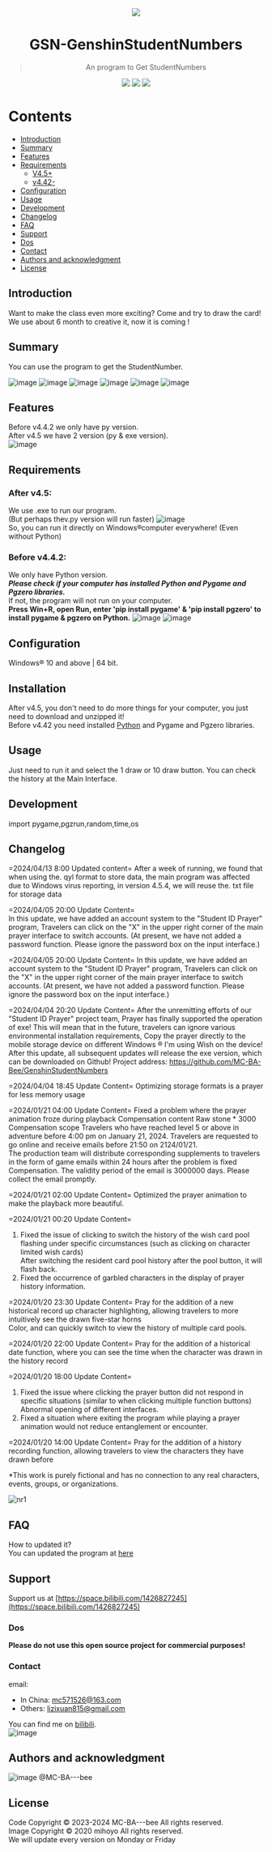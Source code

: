 <p align="center">
  <img src="https://github.com/MC-BA-Bee/GSN-GenshinStudentNumbers/assets/130174773/c19ef2cf-de4a-45cb-9ab6-bfe44d40ffeb" />
</p>


<h1 align="center">
GSN-GenshinStudentNumbers
</h1>

> <p align="center"> An program to Get StudentNumbers </p>

<p align="center">
  <img src="https://img.shields.io/badge/Language-Python-blue" />
  <img src="https://img.shields.io/github/stars/MC-BA-bee/GSN-GenshinStudentNumbers.svg" />
  <img src="https://img.shields.io/github/forks/MC-BA-bee/GSN-GenshinStudentNumbers.svg" />
</p>

# Contents

- [Introduction](#introduction)
- [Summary](#summary)
- [Features](#features)
- [Requirements](#requirements)
	- [V4.5+](#after-v45)
	- [v4.42-](#before-v442)
- [Configuration](#configuration)
- [Usage](#Usage)
- [Development](#Development)
- [Changelog](#Changelog)
- [FAQ](#FAQ)
- [Support](#Support)
- [Dos](#Dos)
- [Contact](#Contact)
- [Authors and acknowledgment](#authors-and-acknowledgment)
- [License](#License)
## Introduction
Want to make the class even more exciting? Come and try to draw the card!  
We use about 6 month to creative it, now it is coming !  

## Summary
You can use the program to get the StudentNumber.

![image](https://github.com/MC-BA-Bee/GSN-GenshinStudentNumbers/assets/130174773/9766d395-7ef4-4f55-ad71-64f6ad7cfabf)
![image](https://github.com/MC-BA-Bee/GSN-GenshinStudentNumbers/assets/130174773/d218d085-c384-466f-8856-40cd0f0c670f)
![image](https://github.com/MC-BA-Bee/GSN-GenshinStudentNumbers/assets/130174773/b8e93e48-7f46-4a12-b5b2-4d77d5624d30)
![image](https://github.com/MC-BA-Bee/GSN-GenshinStudentNumbers/assets/130174773/aa746e1f-50f8-42b4-9bf6-c6f9826acc86)
![image](https://github.com/MC-BA-Bee/GSN-GenshinStudentNumbers/assets/130174773/22a5795a-7d58-43eb-b527-5bd04197372a)
![image](https://github.com/MC-BA-Bee/GSN-GenshinStudentNumbers/assets/130174773/c0a56d3e-dd7d-4d9b-bae2-b089fe4e7976)

## Features
Before v4.4.2 we only have py version.  
After v4.5 we have 2 version (py & exe version).  
![image](https://github.com/MC-BA-Bee/GSN-GenshinStudentNumbers/assets/130174773/b1b3cb48-4f16-4442-af06-0bc1e15d150c)

## Requirements
### After v4.5:
We use .exe to run our program.   
(But perhaps thev.py version will run faster)
![image](https://github.com/MC-BA-Bee/GSN-GenshinStudentNumbers/assets/130174773/857189db-2ee0-40de-bfe0-bddb1cbf4976)  
So, you can run it directly on Windows®computer everywhere! (Even without Python)

### Before v4.4.2:
We only have Python version.  
***Please check if your computer has installed Python and Pygame and Pgzero libraries.***   
If not, the program will not run on your computer.  
**Press Win+R, open Run, enter 'pip install pygame' & 'pip install pgzero' to install pygame & pgzero on Python.**
![image](https://github.com/MC-BA-Bee/GSN-GenshinStudentNumbers/assets/130174773/6357142a-41a5-4c13-b8c0-6aa8eb9a03ef)
![image](https://github.com/MC-BA-Bee/GSN-GenshinStudentNumbers/assets/130174773/d8b9e4f3-adb7-4c2c-948a-12123c6d31f0)

## Configuration
Windows® 10 and above | 64 bit.

## Installation
After v4.5, you don't need to do more things for your computer, you just need to download and unzipped it!  
Before v4.42 you need installed [Python](python.org) and Pygame and Pgzero libraries.

## Usage
Just need to run it and select the 1 draw or 10 draw button.
You can check the history at the Main Interface.

## Development
import pygame,pgzrun,random,time,os

## Changelog
=2024/04/13 8:00 Updated content=
After a week of running, we found that when using the. qyl format to store data, the main program was affected due to Windows virus reporting, in version 4.5.4, we will reuse the. txt file for storage data

=2024/04/05 20:00 Update Content=  
In this update, we have added an account system to the "Student ID Prayer" program, Travelers can click on the "X" in the upper right corner of the main prayer interface to switch accounts. (At present, we have not added a password function. Please ignore the password box on the input interface.)

=2024/04/05 20:00 Update Content=
In this update, we have added an account system to the "Student ID Prayer" program,
Travelers can click on the "X" in the upper right corner of the main prayer interface to switch accounts.
(At present, we have not added a password function. Please ignore the password box on the input interface.)

=2024/04/04 20:20 Update Content=
After the unremitting efforts of our "Student ID Prayer" project team, Prayer has finally supported the operation of exe!
This will mean that in the future, travelers can ignore various environmental installation requirements,
Copy the prayer directly to the mobile storage device on different Windows ® I'm using Wish on the device!
After this update, all subsequent updates will release the exe version, which can be downloaded on Github!
Project address: https://github.com/MC-BA-Bee/GenshinStudentNumbers

=2024/04/04 18:45 Update Content=
Optimizing storage formats is a prayer for less memory usage

=2024/01/21 04:00 Update Content=
Fixed a problem where the prayer animation froze during playback
Compensation content
Raw stone * 3000
Compensation scope
Travelers who have reached level 5 or above in adventure before 4:00 pm on January 21, 2024.
Travelers are requested to go online and receive emails before 21:50 on 2124/01/21.  
The production team will distribute corresponding supplements to travelers in the form of game emails within 24 hours after the problem is fixed  
Compensation. The validity period of the email is 3000000 days. Please collect the email promptly.  

=2024/01/21 02:00 Update Content=
Optimized the prayer animation to make the playback more beautiful.  

=2024/01/21 00:20 Update Content=
1. Fixed the issue of clicking to switch the history of the wish card pool flashing under specific circumstances (such as clicking on character limited wish cards)  
After switching the resident card pool history after the pool button, it will flash back.  
2. Fixed the occurrence of garbled characters in the display of prayer history information.  
   
=2024/01/20 23:30 Update Content=
Pray for the addition of a new historical record up character highlighting, allowing travelers to more intuitively see the drawn five-star horns  
Color, and can quickly switch to view the history of multiple card pools.  

=2024/01/20 22:00 Update Content=
Pray for the addition of a historical date function, where you can see the time when the character was drawn in the history record  

=2024/01/20 18:00 Update Content=
1. Fixed the issue where clicking the prayer button did not respond in specific situations (similar to when clicking multiple function buttons)
Abnormal opening of different interfaces.  
2. Fixed a situation where exiting the program while playing a prayer animation would not reduce entanglement or encounter.
   
=2024/01/20 14:00 Update Content=
Pray for the addition of a history recording function, allowing travelers to view the characters they have drawn before  

*This work is purely fictional and has no connection to any real characters, events, groups, or organizations. 

![nr1](https://github.com/MC-BA-Bee/GSN-GenshinStudentNumbers/assets/130174773/9f3feb23-56af-4b9e-9bbc-3b96799de024)

## FAQ
How to updated it?  
You can updated the program at [here](https://github.com/MC-BA-Bee/GSN-GenshinStudentNumbers/releases)

## Support
Support us at [https://space.bilibili.com/1426827245](https://space.bilibili.com/1426827245)

### Dos
****Please do not use this open source project for commercial purposes!****

### Contact
email:  
- In China: mc571526@163.com  
- Others: lizixuan815@gmail.com

You can find me on [bilibili](https://space.bilibili.com/1426827245).  
![image](https://github.com/MC-BA-Bee/GSN-GenshinStudentNumbers/assets/130174773/d99fc594-cc35-4acd-986e-46d6d2a5de12)

## Authors and acknowledgment
![image](https://i2.hdslb.com/bfs/face/979d34e0b90e1dbf92d0b64f8fec054a4b3a3446.jpg@240w_240h_1c_1s_!web-avatar-nav.avif)
@MC-BA---bee
## License 
Code Copyright © 2023-2024 MC-BA---bee All rights reserved.  
Image Copyright © 2020 mihoyo All rights reserved.  
We will update every version on Monday or Friday 
